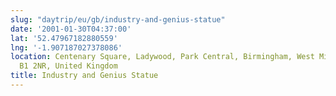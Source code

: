 ```yaml
---
slug: "daytrip/eu/gb/industry-and-genius-statue"
date: '2001-01-30T04:37:00'
lat: '52.47967182880559'
lng: '-1.907187027378086'
location: Centenary Square, Ladywood, Park Central, Birmingham, West Midlands, England,
  B1 2NR, United Kingdom
title: Industry and Genius Statue
---
```



